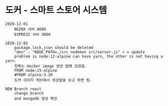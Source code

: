 # 도커 - 스마트 스토어 시스템

    2020-12-01
        NGINX 서버 8080
        EXPRESS 서버 3000

    2020-12-02
        package.lock.json should be deleted
        "dev" : "NODE_PATH=./src nodemon src/server.js" < = update
        problem is node:12-alpine can have yarn, the other is not having a yarn.
        진짜는 docker image 생성 법에 있었음.
        FROM node:15-alpine
        #FROM alpine:3.10
        도커 이미지 허브에서 생성법을 보고 하면 됨.

    NEW Branch react
        change branch
        and mongodb 생성 확인

